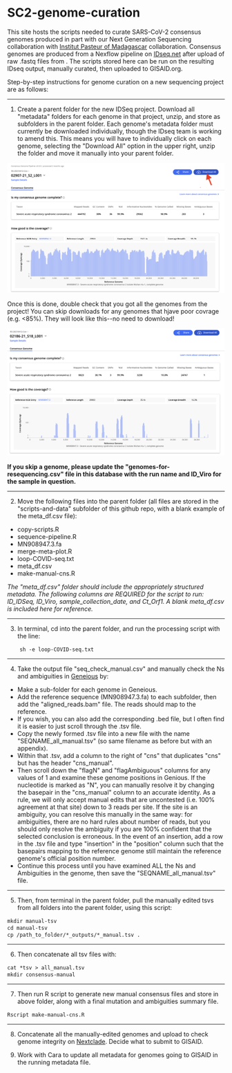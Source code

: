 # SC2-genome-curation

This site hosts the scripts needed to curate SARS-CoV-2 consensus genomes produced in part with our Next Generation Sequencing collaboration with [Institut Pasteur of Madagascar](http://www.pasteur.mg/) collaboration. Consensus genomes are produced from a Nexflow pipeline on [IDseq.net](IDseq.net) after upload of raw .fastq files from . The scripts stored here can be run on the resulting IDseq output, manually curated, then uploaded to GISAID.org.

Step-by-step instructions for genome curation on a new sequencing project are as follows:

---

 1. Create a parent folder for the new IDSeq project. Download all "metadata" folders for each genome in that project, unzip, and store as subfolders in the parent folder. Each genome's metadata folder must currently be downloaded individually, though the IDseq team is working to amend this. This means you will have to individually click on each genome, selecting the "Download All" option in the upper right, unzip the folder and move it manually into your parent folder.
 
![](images/genome_download.png)

Once this is done, double check that you got all the genomes from the project! You can skip downloads for any genomes that hjave poor covrage (e.g. <85%). They will look like this--no need to download!

![](images/poor_coverage_genome.png)

**If you skip a genome, please update the "genomes-for-resequencing.csv" file in this database with the run name and ID_Viro for the sample in question.**

---

2. Move the following files into the parent folder (all files are stored in the "scripts-and-data" subfolder of this github repo, with a blank example of the meta_df.csv file):

- copy-scripts.R
- sequence-pipeline.R
- MN908947.3.fa
- merge-meta-plot.R
- loop-COVID-seq.txt
- meta_df.csv
- make-manual-cns.R

*The "meta_df.csv" folder should include the appropriately structured metadata. The following columns are REQUIRED for the script to run: ID_IDSeq, ID_Viro, sample_collection_date, and Ct_Orf1. A blank meta_df.csv is included here for reference.*

---

3. In terminal, cd into the parent folder, and run the processing script with the line:

```
    sh -e loop-COVID-seq.txt 
```

---

4. Take the output file "seq_check_manual.csv" and manually check the Ns and ambiguities in [Geneious](geneious.com) by:
- Make a sub-folder for each genome in Geneious.
- Add the reference sequence (MN908947.3.fa) to each subfolder, then add the "aligned_reads.bam" file. The reads should map to the reference.
- If you wish, you can also add the corresponding .bed file, but I often find it is easier to just scroll through the .tsv file.
- Copy the newly formed .tsv file into a new file with the name "SEQNAME_all_manual.tsv" (so same filename as before but with an appendix).
- Within that .tsv, add a column to the right of "cns" that duplicates "cns" but has the header "cns_manual". 
- Then scroll down the "flagN" and "flagAmbiguous" columns for any values of 1 and examine these genome positions in Genious. If the nucleotide is marked as "N", you can manually resolve it by changing the basepair in the "cns_manual" column to an accurate identity. As a rule, we will only accept manual edits that are uncontested (i.e. 100% agreement at that site) down to 3 reads per site. If the site is an ambiguity, you can resolve this manually in the same way: for ambiguities, there are no hard rules about number of reads, but you should only resolve the ambiguity if you are 100% confident that the selected conclusion is erroneous. In the event of an insertion, add a row in the .tsv file and type "insertion" in the "position" column such that the basepairs mapping to the reference genome still maintain the reference genome's official position number.
- Continue this process until you have examined ALL the Ns and Ambiguities in the genome, then save the "SEQNAME_all_manual.tsv" file.

---

5. Then, from terminal in the parent folder, pull the manually edited tsvs from all folders into the parent folder, using this script:

```
mkdir manual-tsv
cd manual-tsv
cp /path_to_folder/*_outputs/*_manual.tsv .
```

---

6. Then concatenate all tsv files with:

```
cat *tsv > all_manual.tsv
mkdir consensus-manual

```

---

7. Then  run R script to generate new manual consensus files and store in above folder, along with a  final mutation and ambiguities summary file.

```
Rscript make-manual-cns.R
```

---

8. Concatenate all the manually-edited genomes and upload to check genome integrity on [Nextclade](https://clades.nextstrain.org/). Decide what to submit to GISAID.

9. Work with Cara to update all metadata for genomes going to GISAID in the running metadata file.



